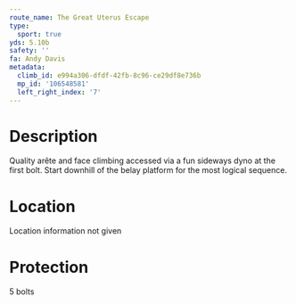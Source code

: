 ```yaml
---
route_name: The Great Uterus Escape
type:
  sport: true
yds: 5.10b
safety: ''
fa: Andy Davis
metadata:
  climb_id: e994a306-dfdf-42fb-8c96-ce29df8e736b
  mp_id: '106548581'
  left_right_index: '7'
---
```

# Description
Quality arête and face climbing accessed via a fun sideways dyno at the first bolt. Start downhill of the belay platform for the most logical sequence.

# Location
Location information not given

# Protection
5 bolts
